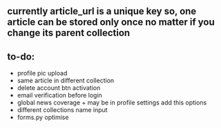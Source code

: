 ## currently article_url is a unique key so, one article can be stored only once no matter if you change its parent collection


## to-do:
- profile pic upload
- same article in different collection
- delete account btn activation
- email verification before login
- global news coverage + may be in profile settings add this options
- different collections name input 
- forms.py optimise